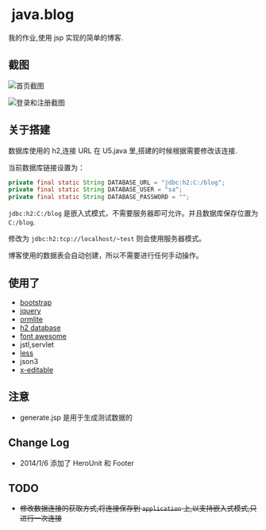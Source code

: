 <!-- title: 我的JSP作业, 简单的博客 -->
<!-- category: Web -->
<!-- tag: java, jsp -->
<!-- date: 2013/12/2 -->
<!-- state: published -->
<!-- link: java.blog -->
﻿
java.blog
=========

我的作业,使用 jsp 实现的简单的博客.

截图
----

![首页截图](https://raw.github.com/WenerLove/java.blog/master/index_screenshot.png)

![登录和注册截图](https://raw.github.com/WenerLove/java.blog/master/login_screenshot.png)

<!-- more -->

关于搭建
-------

数据库使用的 h2,连接 URL 在 U5.java 里,搭建的时候根据需要修改该连接.

当前数据库链接设置为：

```java
private final static String DATABASE_URL = "jdbc:h2:C:/blog";
private final static String DATABASE_USER = "sa";
private final static String DATABASE_PASSWORD = "";
```

 `jdbc:h2:C:/blog` 是嵌入式模式，不需要服务器即可允许。并且数据库保存位置为
 `C:/blog`.
 
修改为 `jdbc:h2:tcp://localhost/~test` 则会使用服务器模式。

博客使用的数据表会自动创建，所以不需要进行任何手动操作。


使用了
------

* [bootstrap](http://getbootstrap.com/)
* [jquery](http://jquery.com/)
* [ormlite](http://ormlite.com/)
* [h2 database](http://h2database.com)
* [font awesome](http://fontawesome.io/)
* jstl,servlet
* [less](http://lesscss.org/)
* json3
* [x-editable](http://vitalets.github.io/x-editable/)

注意
----

* generate.jsp 是用于生成测试数据的

Change Log
----------

* 2014/1/6 添加了 HeroUnit 和 Footer

TODO
----

* <del>修改数据连接的获取方式,将连接保存到 `application` 上,以支持嵌入式模式,只进行一次连接</del>
